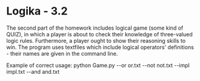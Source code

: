 # Logika -  3.2

The second part of the homework includes logical game (some kind of QUIZ), in which a player is about to check their knowledge of three-valued logic rules. Furthermore, a player ought to show their reasoning skills to win. The program uses textfiles which include logical operators' definitions - their names are given in the command line.

Example of correct usage: 
    python Game.py --or or.txt --not not.txt --impl impl.txt --and and.txt
